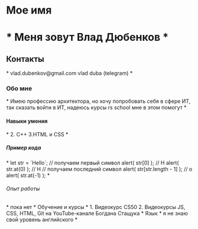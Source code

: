 <h1> Мое имя <h1>
* Меня зовут Влад Дюбенков *
<h2> Контакты </h2>
* vlad.dubenkov@gmail.com
    vlad duba (telegram) *
<h3> Обо мне </h3>
* Имею профессию архитектора, но хочу попробовать себя в сфере ИТ, так сказать войти в ИТ, надеюсь курсы rs school мне в этом помогут *
<h4> Навыки умения </h4>
*  2. С++
      3.HTML и CSS *
<h5> Пример кода </h5>
* let str = `Hello`;
// получаем первый символ
alert( str[0] ); // H
alert( str.at(0) ); // H
// получаем последний символ
alert( str[str.length - 1] ); // o
alert( str.at(-1) ); *
<h6> Опыт рабoты </h6>
* пока нет *
<h7> Обучение и курсы </h7>
* 1. Видеокурс CS50
  2. Видеокурсы JS, CSS, HTML, Git на YouTube-канале Бoгдана Стащука *
<h8> Язык </h8>
* я не знаю свой уровень английского *

